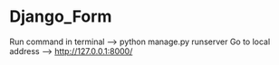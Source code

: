 # Django_Form
Run command in terminal
--> python manage.py runserver
Go to local address
--> http://127.0.0.1:8000/
